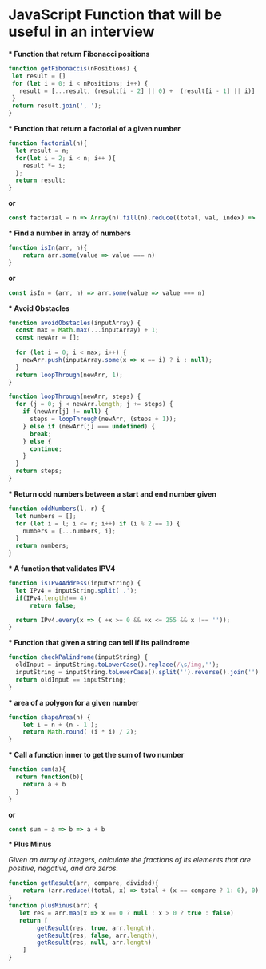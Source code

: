 # JavaScript Function that will be useful in an interview


 
 __* Function that return Fibonacci positions__
 
 ```javascript
 function getFibonaccis(nPositions) {
  let result = []
  for (let i = 0; i < nPositions; i++) {
    result = [...result, (result[i - 2] || 0) +  (result[i - 1] || i)]
  }
  return result.join(', ');
}
 ```
 
 
__* Function that return a factorial of a given number__
 
 ```javascript
 function factorial(n){
   let result = n;
   for(let i = 2; i < n; i++ ){
     result *= i;
   };
   return result;
 }
 ```
__or__
 ```javascript
 const factorial = n => Array(n).fill(n).reduce((total, val, index) =>  total * (val - index))
 ```
 
 
__* Find a number in array of numbers__

```javascript
function isIn(arr, n){
	return arr.some(value => value === n)
}
```
__or__
```javascript
const isIn = (arr, n) => arr.some(value => value === n)
```


__* Avoid Obstacles__

```javascript
function avoidObstacles(inputArray) {
  const max = Math.max(...inputArray) + 1;
  const newArr = [];
  
  for (let i = 0; i < max; i++) {
    newArr.push(inputArray.some(x => x == i) ? i : null);
  }
  return loopThrough(newArr, 1);
}

function loopThrough(newArr, steps) {
  for (j = 0; j < newArr.length; j += steps) {
    if (newArr[j] != null) {
      steps = loopThrough(newArr, (steps + 1));
    } else if (newArr[j] === undefined) {
      break;
    } else {
      continue;
    }
  }
  return steps;
}
```


__* Return odd numbers between a start and end number given__
 
```javascript
function oddNumbers(l, r) {
  let numbers = [];
  for (let i = l; i <= r; i++) if (i % 2 == 1) {
    numbers = [...numbers, i];
  }
  return numbers;
}
```


__* A function that validates IPV4__

```javascript
function isIPv4Address(inputString) {
  let IPv4 = inputString.split('.');
  if(IPv4.length!== 4)
      return false;

  return IPv4.every(x => ( +x >= 0 && +x <= 255 && x !== ''));
}
```


__* Function that given a string can tell if its palindrome__

```javascript
function checkPalindrome(inputString) {
  oldInput = inputString.toLowerCase().replace(/\s/img,'');
  inputString = inputString.toLowerCase().split('').reverse().join('').replace(/\s/img,'');
  return oldInput == inputString;
}
```

__* area of a polygon for a given number__

```javascript
function shapeArea(n) {
    let i = n + (n - 1 );
    return Math.round( (i * i) / 2);
}
```

__* Call a function inner to get the sum of two number__

```javascript
function sum(a){
  return function(b){
    return a + b
  }
}
```
__or__
```javascript
const sum = a => b => a + b
```

__* Plus Minus__

*Given an array of integers, calculate the fractions of its elements that are positive, negative, and are zeros.*

```javascript
function getResult(arr, compare, divided){
    return (arr.reduce((total, x) => total + (x == compare ? 1: 0), 0) / divided).toFixed(6)
}
function plusMinus(arr) {
   let res = arr.map(x => x == 0 ? null : x > 0 ? true : false)
   return [
        getResult(res, true, arr.length), 
        getResult(res, false, arr.length),
        getResult(res, null, arr.length)
    ]
}
```

